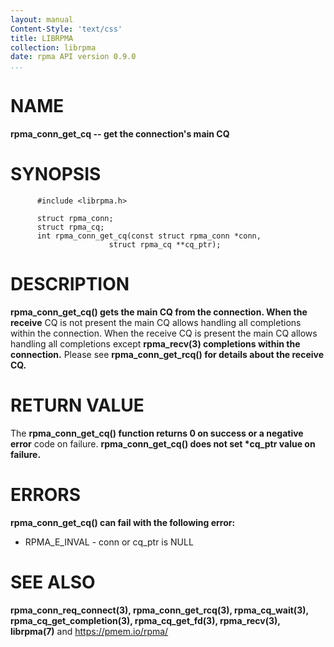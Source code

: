 ```yaml
---
layout: manual
Content-Style: 'text/css'
title: LIBRPMA
collection: librpma
date: rpma API version 0.9.0
...
```


[comment]: <> (SPDX-License-Identifier: BSD-3-Clause)
[comment]: <> (Copyright 2020, Intel Corporation)

NAME
====

**rpma\_conn\_get\_cq \-- get the connection\'s main CQ**

SYNOPSIS
========

          #include <librpma.h>

          struct rpma_conn;
          struct rpma_cq;
          int rpma_conn_get_cq(const struct rpma_conn *conn,
                          struct rpma_cq **cq_ptr);

DESCRIPTION
===========

**rpma\_conn\_get\_cq() gets the main CQ from the connection. When the
receive** CQ is not present the main CQ allows handling all completions
within the connection. When the receive CQ is present the main CQ allows
handling all completions except **rpma\_recv(3) completions within the
connection.** Please see **rpma\_conn\_get\_rcq() for details about the
receive CQ.**

RETURN VALUE
============

The **rpma\_conn\_get\_cq() function returns 0 on success or a negative
error** code on failure. **rpma\_conn\_get\_cq() does not set \*cq\_ptr
value on failure.**

ERRORS
======

**rpma\_conn\_get\_cq() can fail with the following error:**

-   RPMA\_E\_INVAL - conn or cq\_ptr is NULL

SEE ALSO
========

**rpma\_conn\_req\_connect(3), rpma\_conn\_get\_rcq(3),
rpma\_cq\_wait(3),** **rpma\_cq\_get\_completion(3),
rpma\_cq\_get\_fd(3), rpma\_recv(3), librpma(7)** and
https://pmem.io/rpma/
